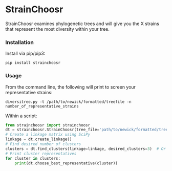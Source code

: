 # StrainChoosr

StrainChoosr examines phylogenetic trees and will give you the X strains that represent the most diversity
within your tree.

### Installation

Install via pip/pip3:

`pip install strainchoosr`

### Usage

From the command line, the following will print to screen your representative strains:

`diversitree.py -t /path/to/newick/formatted/treefile -n number_of_representative_strains`

Within a script:

```python
from strainchoosr import strainchoosr
dt = strainchoosr.StrainChoosr(tree_file='path/to/newick/formatted/treefile')
# Create a linkage matrix using SciPy
linkage = dt.create_linkage()
# Find desired number of clusters
clusters = dt.find_clusters(linkage=linkage, desired_clusters=3)  # Or whatever other number you want
# Print cluster representatives
for cluster in clusters:
    print(dt.choose_best_representative(cluster))
```
